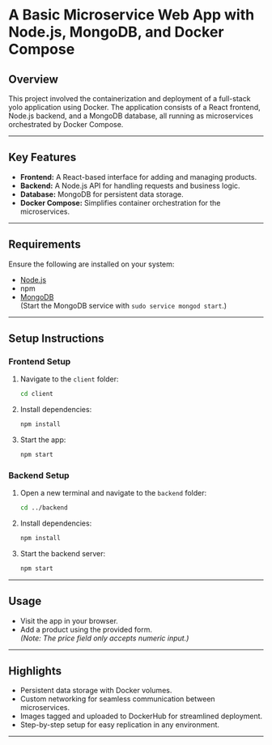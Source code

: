 # A Basic Microservice Web App with Node.js, MongoDB, and Docker Compose

## Overview
This project involved the containerization and deployment of a full-stack yolo application using Docker. The application consists of a React frontend, Node.js backend, and a MongoDB database, all running as microservices orchestrated by Docker Compose.

---

## Key Features
- **Frontend:** A React-based interface for adding and managing products.
- **Backend:** A Node.js API for handling requests and business logic.
- **Database:** MongoDB for persistent data storage.
- **Docker Compose:** Simplifies container orchestration for the microservices.

---

## Requirements
Ensure the following are installed on your system:
- [Node.js](https://www.digitalocean.com/community/tutorials/how-to-install-node-js-on-ubuntu-18-04)  
- npm  
- [MongoDB](https://docs.mongodb.com/manual/tutorial/install-mongodb-on-ubuntu/)  
  (Start the MongoDB service with `sudo service mongod start`.)

---

## Setup Instructions

### Frontend Setup
1. Navigate to the `client` folder:
   ```bash
   cd client
   ```
2. Install dependencies:
   ```bash
   npm install
   ```
3. Start the app:
   ```bash
   npm start
   ```

### Backend Setup
1. Open a new terminal and navigate to the `backend` folder:
   ```bash
   cd ../backend
   ```
2. Install dependencies:
   ```bash
   npm install
   ```
3. Start the backend server:
   ```bash
   npm start
   ```

---

## Usage
- Visit the app in your browser.
- Add a product using the provided form.  
  *(Note: The price field only accepts numeric input.)*

---

## Highlights
- Persistent data storage with Docker volumes.
- Custom networking for seamless communication between microservices.
- Images tagged and uploaded to DockerHub for streamlined deployment.
- Step-by-step setup for easy replication in any environment.

---
